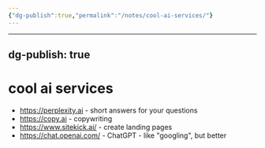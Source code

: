 ```yaml
---
{"dg-publish":true,"permalink":"/notes/cool-ai-services/"}
---
```



---
dg-publish: true
---
# cool ai services

- <https://perplexity.ai> - short answers for your questions
- <https://copy.ai> - copywriting
- <https://www.sitekick.ai/> - create landing pages
- <https://chat.openai.com/> - ChatGPT - like "googling", but better